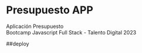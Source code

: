 # Presupuesto APP
Aplicación Presupuesto    
Bootcamp Javascript Full Stack - Talento Digital 2023

##deploy 

